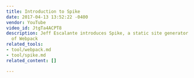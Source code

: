 ```yaml
---
title: Introduction to Spike
date: 2017-04-13 13:52:22 -0400
vendor: YouTube
video_id: JtgTa4ACPT8
description: Jeff Escalante introduces Spike, a static site generator  build on top
  of Webpack
related_tools:
- tool/webpack.md
- tool/spike.md
related_content: []

---
```

